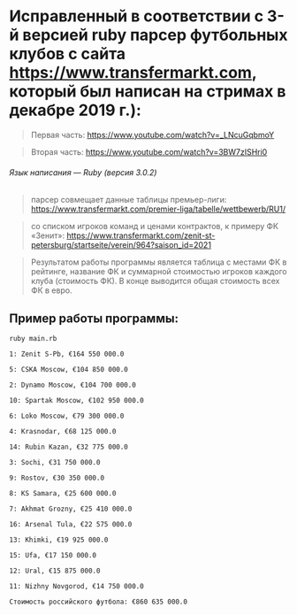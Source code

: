 # Исправленный в соответствии с 3-й версией ruby парсер футбольных клубов с сайта https://www.transfermarkt.com, который был написан на стримах в декабре 2019 г.):

> Первая часть: https://www.youtube.com/watch?v=_LNcuGqbmoY

> Вторая часть: https://www.youtube.com/watch?v=3BW7zISHri0

###### Язык написания — Ruby (версия 3.0.2)

> парсер совмещает данные таблицы премьер-лиги:  https://www.transfermarkt.com/premier-liga/tabelle/wettbewerb/RU1/

> со списком игроков команд и ценами контрактов, к примеру ФК «Зенит»:
https://www.transfermarkt.com/zenit-st-petersburg/startseite/verein/964?saison_id=2021

> Результатом работы программы является таблица с местами ФК в рейтинге, название
> ФК и суммарной стоимостью игроков каждого клуба (стоимость ФК). В конце
> выводится общая стоимость всех ФК в евро.

## Пример работы программы:
```
ruby main.rb

1: Zenit S-Pb, €164 550 000.0

5: CSKA Moscow, €104 850 000.0

2: Dynamo Moscow, €104 700 000.0

10: Spartak Moscow, €102 950 000.0

6: Loko Moscow, €79 300 000.0

4: Krasnodar, €68 125 000.0

14: Rubin Kazan, €32 775 000.0

3: Sochi, €31 750 000.0

9: Rostov, €30 350 000.0

8: KS Samara, €25 600 000.0

7: Akhmat Grozny, €25 410 000.0

16: Arsenal Tula, €22 575 000.0

13: Khimki, €19 925 000.0

15: Ufa, €17 150 000.0

12: Ural, €15 875 000.0

11: Nizhny Novgorod, €14 750 000.0

Стоимость российского футбола: €860 635 000.0
```

